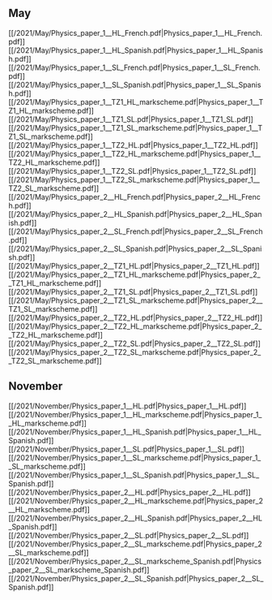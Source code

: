 
## May
[[/2021/May/Physics_paper_1__HL_French.pdf|Physics_paper_1__HL_French.pdf]]
[[/2021/May/Physics_paper_1__HL_Spanish.pdf|Physics_paper_1__HL_Spanish.pdf]]
[[/2021/May/Physics_paper_1__SL_French.pdf|Physics_paper_1__SL_French.pdf]]
[[/2021/May/Physics_paper_1__SL_Spanish.pdf|Physics_paper_1__SL_Spanish.pdf]]
[[/2021/May/Physics_paper_1__TZ1_HL_markscheme.pdf|Physics_paper_1__TZ1_HL_markscheme.pdf]]
[[/2021/May/Physics_paper_1__TZ1_SL.pdf|Physics_paper_1__TZ1_SL.pdf]]
[[/2021/May/Physics_paper_1__TZ1_SL_markscheme.pdf|Physics_paper_1__TZ1_SL_markscheme.pdf]]
[[/2021/May/Physics_paper_1__TZ2_HL.pdf|Physics_paper_1__TZ2_HL.pdf]]
[[/2021/May/Physics_paper_1__TZ2_HL_markscheme.pdf|Physics_paper_1__TZ2_HL_markscheme.pdf]]
[[/2021/May/Physics_paper_1__TZ2_SL.pdf|Physics_paper_1__TZ2_SL.pdf]]
[[/2021/May/Physics_paper_1__TZ2_SL_markscheme.pdf|Physics_paper_1__TZ2_SL_markscheme.pdf]]
[[/2021/May/Physics_paper_2__HL_French.pdf|Physics_paper_2__HL_French.pdf]]
[[/2021/May/Physics_paper_2__HL_Spanish.pdf|Physics_paper_2__HL_Spanish.pdf]]
[[/2021/May/Physics_paper_2__SL_French.pdf|Physics_paper_2__SL_French.pdf]]
[[/2021/May/Physics_paper_2__SL_Spanish.pdf|Physics_paper_2__SL_Spanish.pdf]]
[[/2021/May/Physics_paper_2__TZ1_HL.pdf|Physics_paper_2__TZ1_HL.pdf]]
[[/2021/May/Physics_paper_2__TZ1_HL_markscheme.pdf|Physics_paper_2__TZ1_HL_markscheme.pdf]]
[[/2021/May/Physics_paper_2__TZ1_SL.pdf|Physics_paper_2__TZ1_SL.pdf]]
[[/2021/May/Physics_paper_2__TZ1_SL_markscheme.pdf|Physics_paper_2__TZ1_SL_markscheme.pdf]]
[[/2021/May/Physics_paper_2__TZ2_HL.pdf|Physics_paper_2__TZ2_HL.pdf]]
[[/2021/May/Physics_paper_2__TZ2_HL_markscheme.pdf|Physics_paper_2__TZ2_HL_markscheme.pdf]]
[[/2021/May/Physics_paper_2__TZ2_SL.pdf|Physics_paper_2__TZ2_SL.pdf]]
[[/2021/May/Physics_paper_2__TZ2_SL_markscheme.pdf|Physics_paper_2__TZ2_SL_markscheme.pdf]]

## November
[[/2021/November/Physics_paper_1__HL.pdf|Physics_paper_1__HL.pdf]]
[[/2021/November/Physics_paper_1__HL_markscheme.pdf|Physics_paper_1__HL_markscheme.pdf]]
[[/2021/November/Physics_paper_1__HL_Spanish.pdf|Physics_paper_1__HL_Spanish.pdf]]
[[/2021/November/Physics_paper_1__SL.pdf|Physics_paper_1__SL.pdf]]
[[/2021/November/Physics_paper_1__SL_markscheme.pdf|Physics_paper_1__SL_markscheme.pdf]]
[[/2021/November/Physics_paper_1__SL_Spanish.pdf|Physics_paper_1__SL_Spanish.pdf]]
[[/2021/November/Physics_paper_2__HL.pdf|Physics_paper_2__HL.pdf]]
[[/2021/November/Physics_paper_2__HL_markscheme.pdf|Physics_paper_2__HL_markscheme.pdf]]
[[/2021/November/Physics_paper_2__HL_Spanish.pdf|Physics_paper_2__HL_Spanish.pdf]]
[[/2021/November/Physics_paper_2__SL.pdf|Physics_paper_2__SL.pdf]]
[[/2021/November/Physics_paper_2__SL_markscheme.pdf|Physics_paper_2__SL_markscheme.pdf]]
[[/2021/November/Physics_paper_2__SL_markscheme_Spanish.pdf|Physics_paper_2__SL_markscheme_Spanish.pdf]]
[[/2021/November/Physics_paper_2__SL_Spanish.pdf|Physics_paper_2__SL_Spanish.pdf]]
